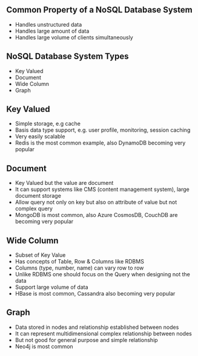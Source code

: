 
## Common Property of a NoSQL Database System

- Handles unstructured data
- Handles large amount of data
- Handles large volume of clients simultaneously

## NoSQL Database System Types

- Key Valued
- Document
- Wide Column
- Graph

## Key Valued

- Simple storage, e.g cache
- Basis data type support, e.g. user profile, monitoring, session caching
- Very easily scalable
- Redis is the most common example, also DynamoDB becoming very popular

## Document 

- Key Valued but the value are document
- It can support systems like CMS (content management system), large document storage
- Allow query not only on key but also on attribute of value but not complex query
- MongoDB is most common, also Azure CosmosDB, CouchDB are becoming very popular

## Wide Column 

- Subset of Key Value
- Has concepts of Table, Row & Columns like RDBMS
- Columns (type, number, name) can vary row to row
- Unlike RDBMS one should focus on the Query when designing not the data
- Support large volume of data
- HBase is most common, Cassandra also becoming very popular

## Graph 

- Data stored in nodes and relationship established between nodes
- It can represent multidimensional complex relationship between nodes
- But not good for general purpose and simple relationship
- Neo4j is most common


